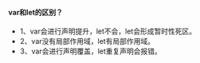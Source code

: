 #### var和let的区别？
* 1、var会进行声明提升，let不会，let会形成暂时性死区。
* 2、var没有局部作用域，let有局部作用域。
* 3、var会进行声明覆盖，let重复声明会报错。
